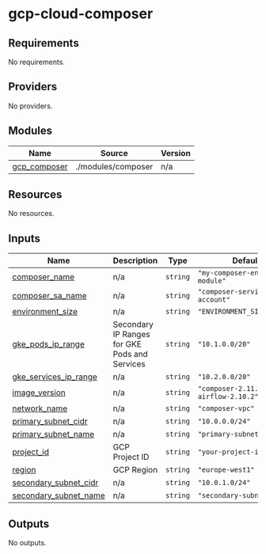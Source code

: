 # gcp-cloud-composer
<!-- BEGIN_TF_DOCS -->
## Requirements

No requirements.

## Providers

No providers.

## Modules

| Name | Source | Version |
|------|--------|---------|
| <a name="module_gcp_composer"></a> [gcp\_composer](#module\_gcp\_composer) | ./modules/composer | n/a |

## Resources

No resources.

## Inputs

| Name | Description | Type | Default | Required |
|------|-------------|------|---------|:--------:|
| <a name="input_composer_name"></a> [composer\_name](#input\_composer\_name) | n/a | `string` | `"my-composer-env-test-module"` | no |
| <a name="input_composer_sa_name"></a> [composer\_sa\_name](#input\_composer\_sa\_name) | n/a | `string` | `"composer-service-account"` | no |
| <a name="input_environment_size"></a> [environment\_size](#input\_environment\_size) | n/a | `string` | `"ENVIRONMENT_SIZE_SMALL"` | no |
| <a name="input_gke_pods_ip_range"></a> [gke\_pods\_ip\_range](#input\_gke\_pods\_ip\_range) | Secondary IP Ranges for GKE Pods and Services | `string` | `"10.1.0.0/20"` | no |
| <a name="input_gke_services_ip_range"></a> [gke\_services\_ip\_range](#input\_gke\_services\_ip\_range) | n/a | `string` | `"10.2.0.0/20"` | no |
| <a name="input_image_version"></a> [image\_version](#input\_image\_version) | n/a | `string` | `"composer-2.11.1-airflow-2.10.2"` | no |
| <a name="input_network_name"></a> [network\_name](#input\_network\_name) | n/a | `string` | `"composer-vpc"` | no |
| <a name="input_primary_subnet_cidr"></a> [primary\_subnet\_cidr](#input\_primary\_subnet\_cidr) | n/a | `string` | `"10.0.0.0/24"` | no |
| <a name="input_primary_subnet_name"></a> [primary\_subnet\_name](#input\_primary\_subnet\_name) | n/a | `string` | `"primary-subnet"` | no |
| <a name="input_project_id"></a> [project\_id](#input\_project\_id) | GCP Project ID | `string` | `"your-project-id"` | no |
| <a name="input_region"></a> [region](#input\_region) | GCP Region | `string` | `"europe-west1"` | no |
| <a name="input_secondary_subnet_cidr"></a> [secondary\_subnet\_cidr](#input\_secondary\_subnet\_cidr) | n/a | `string` | `"10.0.1.0/24"` | no |
| <a name="input_secondary_subnet_name"></a> [secondary\_subnet\_name](#input\_secondary\_subnet\_name) | n/a | `string` | `"secondary-subnet"` | no |

## Outputs

No outputs.
<!-- END_TF_DOCS -->